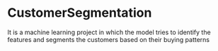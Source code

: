 # CustomerSegmentation
It is a machine learning project in which the model tries to identify the features and segments the customers based on their buying patterns
